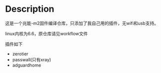 # Description
这是一个兆能-m2固件编译仓库，只添加了我自己用的插件，无wifi和usb支持。

linux内核为6.6，原仓库请见workflow文件

插件如下
- zerotier
- passwall(只有xray)
- adguardhome
